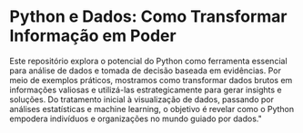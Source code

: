 # Python e Dados: Como Transformar Informação em Poder
 
Este repositório explora o potencial do Python como ferramenta essencial para análise de dados e tomada de decisão baseada em evidências. Por meio de exemplos práticos, mostramos como transformar dados brutos em informações valiosas e utilizá-las estrategicamente para gerar insights e soluções. Do tratamento inicial à visualização de dados, passando por análises estatísticas e machine learning, o objetivo é revelar como o Python empodera indivíduos e organizações no mundo guiado por dados." 
